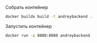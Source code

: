 Собрать контейнер
``` bash
docker buildx build -t andreybackend .
```
Запустить контейнер
``` bash
docker run -p 8080:8080 andreybackend
```